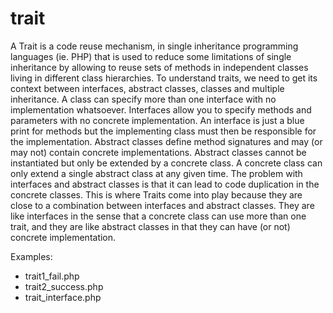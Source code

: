# trait

A Trait is a code reuse mechanism, in single inheritance programming languages (ie. PHP) that is used to reduce some limitations of single inheritance by allowing to reuse sets of methods in independent classes living in different class hierarchies.
To understand traits, we need to get its context between interfaces, abstract classes, classes and multiple inheritance.
A class can specify more than one interface with no implementation whatsoever.
Interfaces allow you to specify methods and parameters with no concrete implementation.
An interface is just a blue print for methods but the implementing class must then be responsible for the implementation.
Abstract classes define method signatures and may (or may not) contain concrete implementations.
Abstract classes cannot be instantiated but only be extended by a concrete class.
A concrete class can only extend a single abstract class at any given time.
The problem with interfaces and abstract classes is that it can lead to code duplication in the concrete classes.
This is where Traits come into play because they are close to a combination between interfaces and abstract classes. They are like interfaces in the sense that a concrete class can use more than one trait, and they are like abstract classes in that they can have (or not) concrete implementation.

Examples:
* trait1_fail.php
* trait2_success.php
* trait_interface.php

